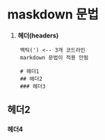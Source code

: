 # maskdown 문법
1. **헤더(headers)**
```
    백틱(') <-- 3개 코드라인
    markdown 문법이 적용 안됨

    # 헤더1
    ## 헤더2
    ### 헤더3 
```

## 헤더2
#### 헤더4